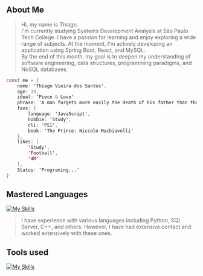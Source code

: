 
## About Me

> Hi, my name is Thiago.<br>
> I'm currently studying Systems Development Analysis at São Paulo Tech College. I have a passion for learning and enjoy exploring a wide range of subjects. At the moment, I'm actively developing an application using Spring Boot, React, and MySQL.<br>
> By the end of this month, my goal is to deepen my understanding of software engineering, data structures, programming paradigms, and NoSQL databases.

```java script
const me = {
    name: 'Thiago Vieira dos Santos',
    age: 19,
    ideal: 'Piece & Love'
    phrase: 'A man forgets more easily the death of his father than the loss of his estate.'
    favs: {
        language: 'JavaScript',
        hobbie: 'Study',
        cli: 'PS1',
        book: 'The Prince: Niccolo Machiavelli'
    },
    likes: [
        'Study',
        'Football',
        '4M'
    ],
    Status: 'Programing...'
}
```

## Mastered Languages 

[![My Skills](https://skillicons.dev/icons?i=java,js,nodejs,mysql,docker,git,powershell,css,html)](https://skillicons.dev)

> I have experience with various languages including Python, SQL Server, C++, and others. However, I have had extensive contact and worked extensively with these ones.

## Tools used

[![My Skills](https://skillicons.dev/icons?i=eclipse,idea,ps,vscode)](https://skillicons.dev)
